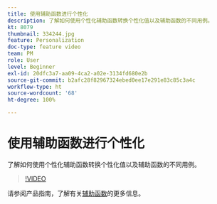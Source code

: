 ```yaml
---
title: 使用辅助函数进行个性化
description: 了解如何使用个性化辅助函数转换个性化值以及辅助函数的不同用例。
kt: 8079
thumbnail: 334244.jpg
feature: Personalization
doc-type: feature video
team: PM
role: User
level: Beginner
exl-id: 20dfc3a7-aa09-4ca2-a02e-3134fd680e2b
source-git-commit: b2afc28f82967324ebed0ee17e291e83c85c3a4c
workflow-type: ht
source-wordcount: '68'
ht-degree: 100%

---
```


# 使用辅助函数进行个性化

了解如何使用个性化辅助函数转换个性化值以及辅助函数的不同用例。

>[!VIDEO](https://video.tv.adobe.com/v/334244?quality=12&learn=on)

请参阅产品指南，了解有关[辅助函数](https://experienceleague.adobe.com/docs/journey-optimizer/using/personalized-dynamic-content/personalization/build-expressions/functions/functions.html?lang=zh-Hans)的更多信息。
